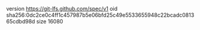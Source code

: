version https://git-lfs.github.com/spec/v1
oid sha256:0dc2ce0c4ff1c457987b5e06bfd25c49e5533655948c22bcadc081365cdbd98d
size 16080
